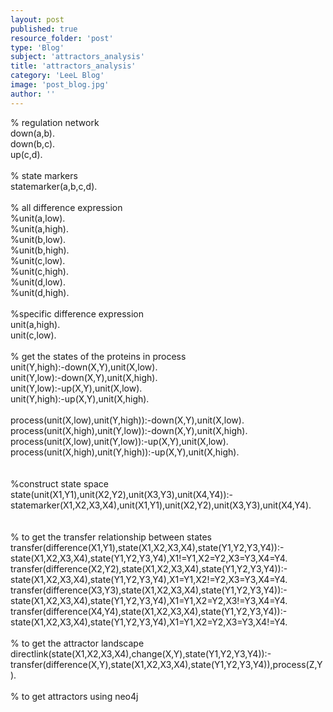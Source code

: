 ```yaml
---
layout: post
published: true
resource_folder: 'post'
type: 'Blog'
subject: 'attractors_analysis'
title: 'attractors_analysis'
category: 'LeeL Blog'
image: 'post_blog.jpg'
author: ''
---
```

<div><div>% regulation network
</div><div>down(a,b).
</div><div>down(b,c).
</div><div>up(c,d).
</div><div><br/></div><div>% state markers
</div><div>statemarker(a,b,c,d).
</div><div><br/></div><div>% all difference expression
</div><div>%unit(a,low).
</div><div>%unit(a,high).
</div><div>%unit(b,low).
</div><div>%unit(b,high).
</div><div>%unit(c,low).
</div><div>%unit(c,high).
</div><div>%unit(d,low).
</div><div>%unit(d,high).
</div><div><br/></div><div>%specific difference expression
</div><div>unit(a,high).
</div><div>unit(c,low).
</div><div><br/></div><div>% get the states of the proteins in process
</div><div>unit(Y,high):-down(X,Y),unit(X,low).
</div><div>unit(Y,low):-down(X,Y),unit(X,high).
</div><div>unit(Y,low):-up(X,Y),unit(X,low).
</div><div>unit(Y,high):-up(X,Y),unit(X,high).
</div><div><br/></div><div>process(unit(X,low),unit(Y,high)):-down(X,Y),unit(X,low).
</div><div>process(unit(X,high),unit(Y,low)):-down(X,Y),unit(X,high).
</div><div>process(unit(X,low),unit(Y,low)):-up(X,Y),unit(X,low).
</div><div>process(unit(X,high),unit(Y,high)):-up(X,Y),unit(X,high).
</div><div><br/></div><div><br/></div><div>%construct state space
</div><div>state(unit(X1,Y1),unit(X2,Y2),unit(X3,Y3),unit(X4,Y4)):-statemarker(X1,X2,X3,X4),unit(X1,Y1),unit(X2,Y2),unit(X3,Y3),unit(X4,Y4).
</div><div><br/></div><div><br/></div><div>% to get the transfer relationship between states 
</div><div>transfer(difference(X1,Y1),state(X1,X2,X3,X4),state(Y1,Y2,Y3,Y4)):-state(X1,X2,X3,X4),state(Y1,Y2,Y3,Y4),X1!=Y1,X2=Y2,X3=Y3,X4=Y4.
</div><div>transfer(difference(X2,Y2),state(X1,X2,X3,X4),state(Y1,Y2,Y3,Y4)):-state(X1,X2,X3,X4),state(Y1,Y2,Y3,Y4),X1=Y1,X2!=Y2,X3=Y3,X4=Y4.
</div><div>transfer(difference(X3,Y3),state(X1,X2,X3,X4),state(Y1,Y2,Y3,Y4)):-state(X1,X2,X3,X4),state(Y1,Y2,Y3,Y4),X1=Y1,X2=Y2,X3!=Y3,X4=Y4.
</div><div>transfer(difference(X4,Y4),state(X1,X2,X3,X4),state(Y1,Y2,Y3,Y4)):-state(X1,X2,X3,X4),state(Y1,Y2,Y3,Y4),X1=Y1,X2=Y2,X3=Y3,X4!=Y4.
</div><div><br/></div><div>% to get the attractor landscape
</div><div>directlink(state(X1,X2,X3,X4),change(X,Y),state(Y1,Y2,Y3,Y4)):-transfer(difference(X,Y),state(X1,X2,X3,X4),state(Y1,Y2,Y3,Y4)),process(Z,Y).
</div><div><br/></div><div>% to get attractors using neo4j</div></div>